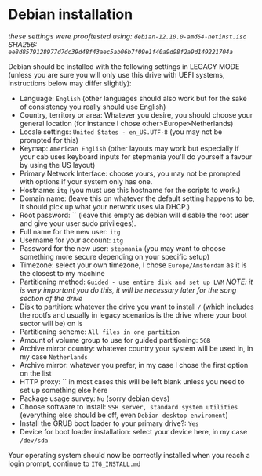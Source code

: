# Debian installation
*these settings were prooftested using: `debian-12.10.0-amd64-netinst.iso` SHA256: `ee8d8579128977d7dc39d48f43aec5ab06b7f09e1f40a9d98f2a9d149221704a`* 

Debian should be installed with the following settings in LEGACY MODE (unless you are sure you will only use this drive with UEFI systems, instructions below may differ slightly): 
- Language: `English` (other languages should also work but for the sake of consistency you really should use English)
- Country, territory or area: Whatever you desire, you should choose your general location (for instance I chose other>Europe>Netherlands)
- Locale settings: `United States - en_US.UTF-8` (you may not be prompted for this)
- Keymap: `American English` (other layouts may work but especially if your cab uses keyboard inputs for stepmania you'll do yourself a favour by using the US layout)
- Primary Network Interface: choose yours, you may not be prompted with options if your system only has one.
- Hostname: `itg` (you must use this hostname for the scripts to work.)
- Domain name: (leave this on whatever the default setting happens to be, it should pick up what your network uses via DHCP.)
- Root password: `` (leave this empty as debian will disable the root user and give your user sudo privileges).
- Full name for the new user: `itg`
- Username for your account: `itg`
- Password for the new user: `stepmania` (you may want to choose something more secure depending on your specific setup)
- Timezone: select your own timezone, I chose `Europe/Amsterdam` as it is the closest to my machine
- Partitioning method: `Guided - use entire disk and set up LVM` *NOTE: it is very important you do this, it will be necessary later for the song section of the drive*
- Disk to partition: whatever the drive you want to install `/` (which includes the rootfs and usually in legacy scenarios is the drive where your boot sector will be) on is
- Partitioning scheme: `All files in one partition`
- Amount of volume group to use for guided partitioning: `5GB`
- Archive mirror country: whatever country your system will be used in, in my case `Netherlands`
- Archive mirror: whatever you prefer, in my case I chose the first option on the list
- HTTP proxy: `` in most cases this will be left blank unless you need to set up something else here
- Package usage survey: `No` (sorry debian devs)
- Choose software to install: `SSH server, standard system utilities` (everything else should be off, even `Debian desktop enviroment`)
- Install the GRUB boot loader to your primary drive?: `Yes`
- Device for boot loader installation: select your device here, in my case `/dev/sda`

Your operating system should now be correctly installed when you reach a login prompt, continue to `ITG_INSTALL.md`
